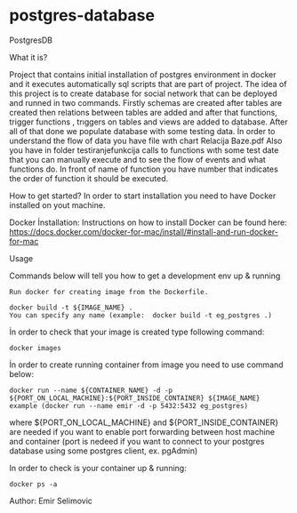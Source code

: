 # postgres-database

PostgresDB

What it is?

Project that contains initial installation of postgres environment in docker and it executes automatically sql scripts that are part of project. The idea of this project is to create database for social network that can be deployed and runned in two commands. Firstly schemas are created after tables are created then relations between tables are added and after that functions, trigger functions , trıggers on tables and views are added to database. After all of that done we populate database with some testing data.
İn order to understand the flow of data you have file wıth chart Relacija Baze.pdf
Also you have in folder testiranjefunkcija calls to functions wıth some test date that you can manually execute and to see the flow of events and what functions do. In front of name of function you have number that indicates the order of function it should be executed.

How to get started?
In order to start installation you need to have Docker installed on yout machine.

Docker İnstallation:
Instructions on how to install Docker can be found here: https://docs.docker.com/docker-for-mac/install/#install-and-run-docker-for-mac

Usage

Commands below will tell you how to get a development env up & running

    Run docker for creating image from the Dockerfile. 

    docker build -t ${IMAGE_NAME} .
    You can specify any name (example:  docker build -t eg_postgres .)
  
İn order to check that your image is created type following command:

    docker images  

İn order to create running container from image you need to use command below:

    docker run --name ${CONTAINER_NAME} -d -p ${PORT_ON_LOCAL_MACHINE}:${PORT_INSIDE_CONTAINER} ${IMAGE_NAME}
    example (docker run --name emir -d -p 5432:5432 eg_postgres)

where ${PORT_ON_LOCAL_MACHINE} and ${PORT_INSIDE_CONTAINER} are needed if you want to enable port forwarding between host machine and container (port is nedeed if you want to connect to your postgres database using some postgres client, ex. pgAdmin)

In order to check  is your container up & running:

    docker ps -a


Author: Emir Selimovic
